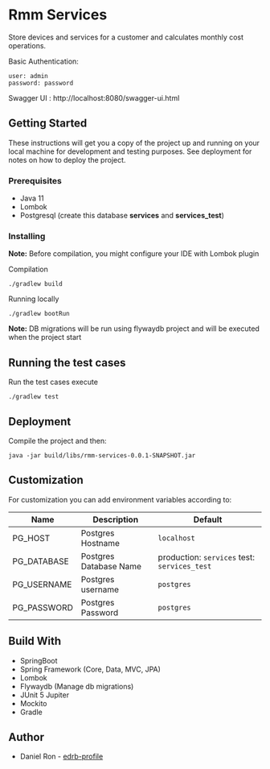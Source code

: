 # Rmm Services 

Store devices and services for a customer and calculates monthly cost operations.

Basic Authentication:

    user: admin
    password: password

Swagger UI : http://localhost:8080/swagger-ui.html
## Getting Started

These instructions will get you a copy of the project up and running on your local machine for development and testing purposes. See deployment for notes on how to deploy the project.

### Prerequisites

- Java 11
- Lombok
- Postgresql (create this database **services** and **services_test**)

### Installing

**Note:** Before compilation, you might configure your IDE with Lombok plugin

Compilation

```
./gradlew build
```

Running locally

```
./gradlew bootRun
```

**Note:** DB migrations will be run using flywaydb project and will be executed when the project start


## Running the test cases

Run the test cases execute

```
./gradlew test
```

## Deployment

Compile the project and then:

```
java -jar build/libs/rmm-services-0.0.1-SNAPSHOT.jar
```

## Customization

For customization you can add environment variables according to:

| Name  | Description  | Default  |
|--------|-------------|----------|
| PG_HOST | Postgres Hostname | `localhost` |
| PG_DATABASE | Postgres Database Name | production: `services` test: `services_test` |
| PG_USERNAME | Postgres username | `postgres` |
| PG_PASSWORD | Postgres Password | `postgres` |





## Build With

- SpringBoot
- Spring Framework (Core, Data, MVC, JPA)
- Lombok
- Flywaydb (Manage db migrations)
- JUnit 5 Jupiter
- Mockito
- Gradle

## Author

- Daniel Ron - [edrb-profile](https://edrb.github.io)

